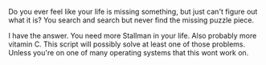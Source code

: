 Do you ever feel like your life is missing something, but just can't figure out what it is? You search and search but never find the missing puzzle piece.

I have the answer. You need more Stallman in your life. Also probably more vitamin C.
This script will possibly solve at least one of those problems. Unless you're on one of many operating systems that this wont work on.

